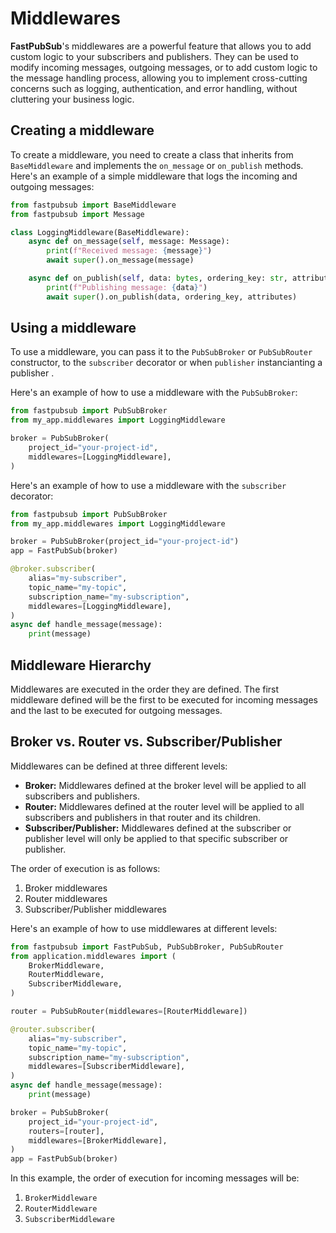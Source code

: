 # Middlewares

**FastPubSub**'s middlewares are a powerful feature that allows you to add custom logic to your subscribers and publishers. They can be used to modify incoming messages, outgoing messages, or to add custom logic to the message handling process, allowing you to implement cross-cutting concerns such as logging, authentication, and error handling, without cluttering your business logic.

## Creating a middleware

To create a middleware, you need to create a class that inherits from `BaseMiddleware` and implements the `on_message` or `on_publish` methods.
Here's an example of a simple middleware that logs the incoming and outgoing messages:

```python
from fastpubsub import BaseMiddleware
from fastpubsub import Message

class LoggingMiddleware(BaseMiddleware):
    async def on_message(self, message: Message):
        print(f"Received message: {message}")
        await super().on_message(message)

    async def on_publish(self, data: bytes, ordering_key: str, attributes: dict[str, str] | None):
        print(f"Publishing message: {data}")
        await super().on_publish(data, ordering_key, attributes)
```

## Using a middleware

To use a middleware, you can pass it to the `PubSubBroker` or `PubSubRouter` constructor, to the `subscriber` decorator or when `publisher` instancianting a publisher .

Here's an example of how to use a middleware with the `PubSubBroker`:

```python
from fastpubsub import PubSubBroker
from my_app.middlewares import LoggingMiddleware

broker = PubSubBroker(
    project_id="your-project-id",
    middlewares=[LoggingMiddleware],
)
```

Here's an example of how to use a middleware with the `subscriber` decorator:

```python
from fastpubsub import PubSubBroker
from my_app.middlewares import LoggingMiddleware

broker = PubSubBroker(project_id="your-project-id")
app = FastPubSub(broker)

@broker.subscriber(
    alias="my-subscriber",
    topic_name="my-topic",
    subscription_name="my-subscription",
    middlewares=[LoggingMiddleware],
)
async def handle_message(message):
    print(message)

```



## Middleware Hierarchy

Middlewares are executed in the order they are defined.
The first middleware defined will be the first to be executed for incoming messages and the last to be executed for outgoing messages.

## Broker vs. Router vs. Subscriber/Publisher

Middlewares can be defined at three different levels:

- **Broker:** Middlewares defined at the broker level will be applied to all subscribers and publishers.
- **Router:** Middlewares defined at the router level will be applied to all subscribers and publishers in that router and its children.
- **Subscriber/Publisher:** Middlewares defined at the subscriber or publisher level will only be applied to that specific subscriber or publisher.

The order of execution is as follows:

1.  Broker middlewares
2.  Router middlewares
3.  Subscriber/Publisher middlewares

Here's an example of how to use middlewares at different levels:

```python
from fastpubsub import FastPubSub, PubSubBroker, PubSubRouter
from application.middlewares import (
    BrokerMiddleware,
    RouterMiddleware,
    SubscriberMiddleware,
)

router = PubSubRouter(middlewares=[RouterMiddleware])

@router.subscriber(
    alias="my-subscriber",
    topic_name="my-topic",
    subscription_name="my-subscription",
    middlewares=[SubscriberMiddleware],
)
async def handle_message(message):
    print(message)

broker = PubSubBroker(
    project_id="your-project-id",
    routers=[router],
    middlewares=[BrokerMiddleware],
)
app = FastPubSub(broker)

```

In this example, the order of execution for incoming messages will be:

1.  `BrokerMiddleware`
2.  `RouterMiddleware`
3.  `SubscriberMiddleware`
